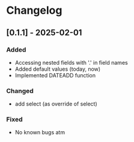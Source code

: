 # Changelog

## [0.1.1] - 2025-02-01
### Added
- Accessing nested fields with '.' in field names
- Added default values (today, now)
- Implemented DATEADD function

### Changed
- add select (as override of select)

### Fixed
- No known bugs atm
